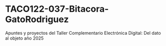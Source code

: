 # TACO122-037-Bitacora-GatoRodriguez
Apuntes y proyectos del Taller Complementario Electrónica Digital: Del dato al objeto año 2025
